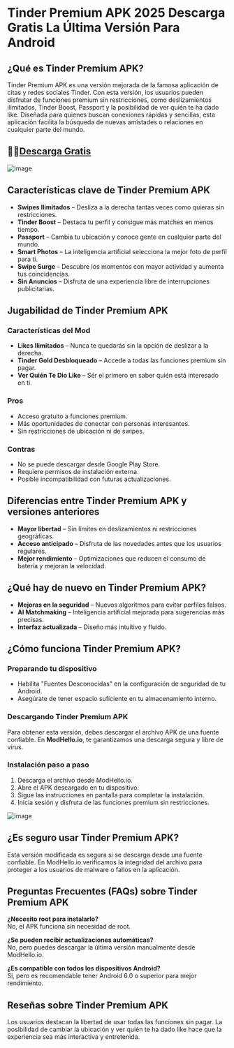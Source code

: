 # Tinder Premium APK 2025 Descarga Gratis La Última Versión Para Android

## ¿Qué es Tinder Premium APK?
Tinder Premium APK es una versión mejorada de la famosa aplicación de citas y redes sociales Tinder. Con esta versión, los usuarios pueden disfrutar de funciones premium sin restricciones, como deslizamientos ilimitados, Tinder Boost, Passport y la posibilidad de ver quién te ha dado like. Diseñada para quienes buscan conexiones rápidas y sencillas, esta aplicación facilita la búsqueda de nuevas amistades o relaciones en cualquier parte del mundo.

## 🎉🎉[Descarga Gratis](https://modhello.io/tinder.html)

![image](https://github.com/user-attachments/assets/f6c5b07b-5177-4d09-b289-2a170f251fb1)

## Características clave de Tinder Premium APK
- **Swipes Ilimitados** – Desliza a la derecha tantas veces como quieras sin restricciones.
- **Tinder Boost** – Destaca tu perfil y consigue más matches en menos tiempo.
- **Passport** – Cambia tu ubicación y conoce gente en cualquier parte del mundo.
- **Smart Photos** – La inteligencia artificial selecciona la mejor foto de perfil para ti.
- **Swipe Surge** – Descubre los momentos con mayor actividad y aumenta tus coincidencias.
- **Sin Anuncios** – Disfruta de una experiencia libre de interrupciones publicitarias.

## Jugabilidad de Tinder Premium APK
### Características del Mod
- **Likes Ilimitados** – Nunca te quedarás sin la opción de deslizar a la derecha.
- **Tinder Gold Desbloqueado** – Accede a todas las funciones premium sin pagar.
- **Ver Quién Te Dio Like** – Sér el primero en saber quién está interesado en ti.

### Pros
- Acceso gratuito a funciones premium.
- Más oportunidades de conectar con personas interesantes.
- Sin restricciones de ubicación ni de swipes.

### Contras
- No se puede descargar desde Google Play Store.
- Requiere permisos de instalación externa.
- Posible incompatibilidad con futuras actualizaciones.

## Diferencias entre Tinder Premium APK y versiones anteriores
- **Mayor libertad** – Sin límites en deslizamientos ni restricciones geográficas.
- **Acceso anticipado** – Disfruta de las novedades antes que los usuarios regulares.
- **Mejor rendimiento** – Optimizaciones que reducen el consumo de batería y mejoran la velocidad.

## ¿Qué hay de nuevo en Tinder Premium APK?
- **Mejoras en la seguridad** – Nuevos algoritmos para evitar perfiles falsos.
- **AI Matchmaking** – Inteligencia artificial mejorada para sugerencias más precisas.
- **Interfaz actualizada** – Diseño más intuitivo y fluido.

## ¿Cómo funciona Tinder Premium APK?
### Preparando tu dispositivo
- Habilita "Fuentes Desconocidas" en la configuración de seguridad de tu Android.
- Asegúrate de tener espacio suficiente en tu almacenamiento interno.

### Descargando Tinder Premium APK
Para obtener esta versión, debes descargar el archivo APK de una fuente confiable. En **ModHello.io**, te garantizamos una descarga segura y libre de virus.

### Instalación paso a paso
1. Descarga el archivo desde ModHello.io.
2. Abre el APK descargado en tu dispositivo.
3. Sigue las instrucciones en pantalla para completar la instalación.
4. Inicia sesión y disfruta de las funciones premium sin restricciones.

![image](https://github.com/user-attachments/assets/86f2620e-cc2e-472b-a36d-d65ca3393ad7)

## ¿Es seguro usar Tinder Premium APK?
Esta versión modificada es segura si se descarga desde una fuente confiable. En ModHello.io verificamos la integridad del archivo para proteger a los usuarios de malware o fallos en la aplicación.

## Preguntas Frecuentes (FAQs) sobre Tinder Premium APK
**¿Necesito root para instalarlo?**  
No, el APK funciona sin necesidad de root.

**¿Se pueden recibir actualizaciones automáticas?**  
No, pero puedes descargar la última versión manualmente desde ModHello.io.

**¿Es compatible con todos los dispositivos Android?**  
Sí, pero es recomendable tener Android 6.0 o superior para mejor rendimiento.

## Reseñas sobre Tinder Premium APK
Los usuarios destacan la libertad de usar todas las funciones sin pagar. La posibilidad de cambiar la ubicación y ver quién te ha dado like hace que la experiencia sea más interactiva y entretenida.
